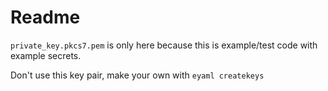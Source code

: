 # Readme

`private_key.pkcs7.pem` is only here because this is example/test code with example secrets.

Don't use this key pair, make your own with `eyaml createkeys`